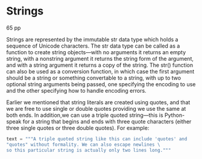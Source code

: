 # Strings

<!-- K:\usuario\Downloads\book.programming_in_python_3.summerfield.pdf -->
65 pp

Strings are represented by the immutable str data type which holds a sequence
of Unicode characters. The str data type can be called as a function to create
string objects—with no arguments it returns an empty string, with a nonstring
argument it returns the string form of the argument, and with a string
argument it returns a copy of the string. The str() function can also be used
as a conversion function, in which case the first argument should be a string
or something convertable to a string, with up to two optional string arguments
being passed, one specifying the encoding to use and the other specifying how
to handle encoding errors.

Earlier we mentioned that string literals are created using quotes, and that we
are free to use single or double quotes providing we use the same at both ends.
In addition,we can use a triple quoted string—this is Python-speak for a string
that begins and ends with three quote characters (either three single quotes or
three double quotes). For example:

```python
text = """A triple quoted string like this can include 'quotes' and
"quotes" without formality. We can also escape newlines \
so this particular string is actually only two lines long."""
```
